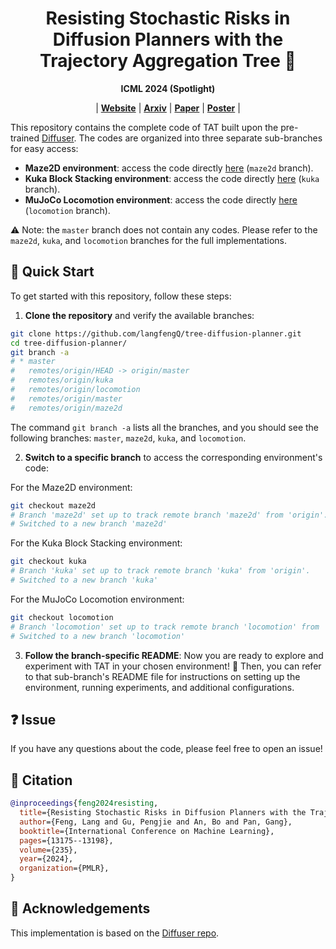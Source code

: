 <h1 align="center">
<b>
Resisting Stochastic Risks in Diffusion Planners with the Trajectory Aggregation Tree 🌳
</b>
</h1>

<div align="center">
  <b>
    ICML 2024 (Spotlight)
  </b>
</div>

<p align="center">
| <a href="https://github.com/langfengQ/tree-diffusion-planner"><b>Website</b></a> | <a href="https://arxiv.org/abs/2405.17879"><b>Arxiv</b></a> | <a href="https://proceedings.mlr.press/v235/feng24b.html"><b>Paper</b></a> | <a href="https://icml.cc/media/PosterPDFs/ICML%202024/34197.png?t=1719634719.7916923"><b>Poster</b></a> |
</p>

This repository contains the complete code of TAT built upon the pre-trained [Diffuser](https://github.com/jannerm/diffuser). The codes are organized into three separate sub-branches for easy access:

- **Maze2D environment**: access the code directly [here](https://github.com/langfengQ/tree-diffusion-planner/tree/maze2d) (`maze2d` branch).
- **Kuka Block Stacking environment**: access the code directly [here](https://github.com/langfengQ/tree-diffusion-planner/tree/kuka) (`kuka` branch).
- **MuJoCo Locomotion environment**: access the code directly [here](https://github.com/langfengQ/tree-diffusion-planner/tree/locomotion) (`locomotion` branch).

⚠️ Note: the `master` branch does not contain any codes. Please refer to the `maze2d`, `kuka`, and `locomotion` branches for the full implementations.

## 🚀 Quick Start
To get started with this repository, follow these steps:
1. **Clone the repository** and verify the available branches:
```bash
git clone https://github.com/langfengQ/tree-diffusion-planner.git
cd tree-diffusion-planner/
git branch -a
# * master
#   remotes/origin/HEAD -> origin/master
#   remotes/origin/kuka
#   remotes/origin/locomotion
#   remotes/origin/master
#   remotes/origin/maze2d
```
The command `git branch -a` lists all the branches, and you should see the following branches: `master`, `maze2d`, `kuka`, and `locomotion`.

2. **Switch to a specific branch** to access the corresponding environment's code:

For the Maze2D environment:
```bash
git checkout maze2d
# Branch 'maze2d' set up to track remote branch 'maze2d' from 'origin'.
# Switched to a new branch 'maze2d'
```

For the Kuka Block Stacking environment:
```bash
git checkout kuka
# Branch 'kuka' set up to track remote branch 'kuka' from 'origin'.
# Switched to a new branch 'kuka'
```
For the MuJoCo Locomotion environment:
```bash
git checkout locomotion
# Branch 'locomotion' set up to track remote branch 'locomotion' from 'origin'.
# Switched to a new branch 'locomotion'
```

3. **Follow the branch-specific README**: Now you are ready to explore and experiment with TAT in your chosen environment! 🥳 Then, you can refer to that sub-branch's README file for instructions on setting up the environment, running experiments, and additional configurations.

## ❓ Issue
If you have any questions about the code, please feel free to open an issue!

## 📝 Citation
```bibtex
@inproceedings{feng2024resisting,
  title={Resisting Stochastic Risks in Diffusion Planners with the Trajectory Aggregation Tree},
  author={Feng, Lang and Gu, Pengjie and An, Bo and Pan, Gang},
  booktitle={International Conference on Machine Learning},
  pages={13175--13198},
  volume={235},
  year={2024},
  organization={PMLR},
}
```

## 🙏 Acknowledgements

This implementation is based on the [Diffuser repo](https://github.com/jannerm/diffuser).
